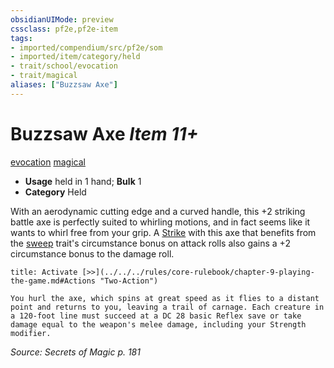```yaml
---
obsidianUIMode: preview
cssclass: pf2e,pf2e-item
tags:
- imported/compendium/src/pf2e/som
- imported/item/category/held
- trait/school/evocation
- trait/magical
aliases: ["Buzzsaw Axe"]
---
```

# Buzzsaw Axe *Item 11+*  
[evocation](evocation.md)  [magical](magical.md)  

- **Usage** held in 1 hand; **Bulk** 1
- **Category** Held

With an aerodynamic cutting edge and a curved handle, this +2 striking battle axe is perfectly suited to whirling motions, and in fact seems like it wants to whirl free from your grip. A [Strike](strike.md) with this axe that benefits from the [sweep](sweep.md) trait's circumstance bonus on attack rolls also gains a +2 circumstance bonus to the damage roll.

```ad-embed-ability
title: Activate [>>](../../../rules/core-rulebook/chapter-9-playing-the-game.md#Actions "Two-Action")

You hurl the axe, which spins at great speed as it flies to a distant point and returns to you, leaving a trail of carnage. Each creature in a 120-foot line must succeed at a DC 28 basic Reflex save or take damage equal to the weapon's melee damage, including your Strength modifier.
```

*Source: Secrets of Magic p. 181*
